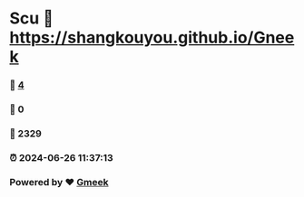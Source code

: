 # Scu :link: https://shangkouyou.github.io/Gneek 
### :page_facing_up: [4](https://shangkouyou.github.io/Gneek/tag.html) 
### :speech_balloon: 0 
### :hibiscus: 2329 
### :alarm_clock: 2024-06-26 11:37:13 
### Powered by :heart: [Gmeek](https://github.com/Meekdai/Gmeek)
